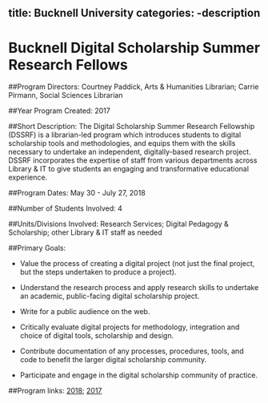 title: Bucknell University
categories: 
  -description
--- 

# Bucknell Digital Scholarship Summer Research Fellows

##Program Directors: Courtney Paddick, Arts & Humanities Librarian; Carrie Pirmann, Social Sciences Librarian

##Year Program Created: 2017

##Short Description: The Digital Scholarship Summer Research Fellowship (DSSRF) is a librarian-led program which introduces students to digital scholarship tools and methodologies, and equips them with the skills necessary to undertake an independent, digitally-based research project. DSSRF incorporates the expertise of staff from various departments across Library & IT to give students an engaging and transformative educational experience.

##Program Dates: May 30 - July 27, 2018

##Number of Students Involved: 4

##Units/Divisions Involved: Research Services; Digital Pedagogy & Scholarship; other Library & IT staff as needed

##Primary Goals: 
  - Value the process of creating a digital project (not just the final project, but the steps undertaken to produce a project).

  - Understand the research process and apply research skills to undertake an academic, public-facing digital scholarship project.

  - Write for a public audience on the web.
  
  - Critically evaluate digital projects for methodology, integration and choice of digital tools, scholarship and design.
  
  - Contribute documentation of any processes, procedures, tools, and code to benefit the larger digital scholarship community.
  
  - Participate and engage in the digital scholarship community of practice.
  
##Program links: [2018](http://dssrf2018.blogs.bucknell.edu/); [2017](http://dssrf.blogs.bucknell.edu/)
